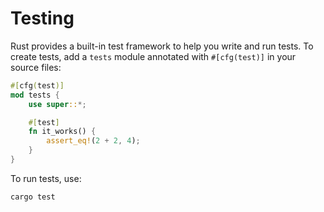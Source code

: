 # Testing

Rust provides a built-in test framework to help you write and run tests. To create tests, add a `tests` module annotated with `#[cfg(test)]` in your source files:

```rust
#[cfg(test)]
mod tests {
    use super::*;

    #[test]
    fn it_works() {
        assert_eq!(2 + 2, 4);
    }
}
```

To run tests, use:

```sh
cargo test
```